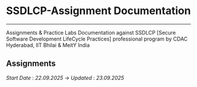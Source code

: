 # SSDLCP-Assignment Documentation
---
Assignments &amp; Practice Labs Documentation against SSDLCP [Secure Software Development LifeCycle Practices] professional program by CDAC Hyderabad, IIT Bhilai &amp; MeitY India


## **Assignments**

*Start Date* : *22.09.2025* → *Updated* : *23.09.2025*
